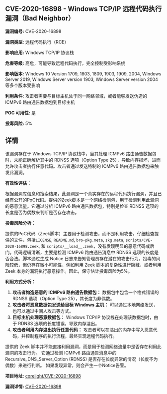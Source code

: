 ## CVE-2020-16898 - Windows TCP/IP 远程代码执行漏洞（Bad Neighbor）

**漏洞编号:** CVE-2020-16898

**漏洞类型:** 远程代码执行（RCE）

**影响应用:** Windows TCP/IP 协议栈

**危害等级:** 高危，可能导致远程代码执行，完全控制受影响系统

**影响版本:** Windows 10 Version 1709, 1803, 1809, 1903, 1909, 2004, Windows Server 2019, Windows Server version 1903, Windows Server version 2004 等多个版本受影响

**利用条件:** 攻击者需要与目标主机处于同一网络邻域，或者能够发送伪造的 ICMPv6 路由通告数据包到目标主机

**POC 可用性:** 是

**投毒风险:** 5%

## 详情

该漏洞存在于 Windows TCP/IP 协议栈中，当其处理 ICMPv6 路由通告数据包时，未能正确解析其中的 RDNSS 选项（Option Type 25），导致内存损坏，进而允许攻击者执行任意代码。攻击者通过发送特制的 ICMPv6 路由通告数据包来触发此漏洞。

**有效性评估：**

根据漏洞库信息和搜索结果，此漏洞是一个真实存在的远程代码执行漏洞，并且已经有公开的PoC代码。提供的Zeek脚本是一个网络检测包，用于检测利用此漏洞的恶意流量。它通过分析 ICMPv6 路由通告数据包，特别是检查 RDNSS 选项的长度是否为偶数来判断是否存在攻击。

**投毒风险分析：**

提供的PoC代码（Zeek脚本）主要用于检测攻击，而不是利用攻击。仔细检查提供的文件，包括`LICENSE`, `README.md`, `bro-pkg.meta`, `zkg.meta`, `scripts/CVE-2020-16898.zeek`, 和 `scripts/__load__.zeek`，没有发现明显的恶意代码或后门。代码逻辑清晰，主要是检测 ICMPv6 路由通告消息中 RDNSS 选项的长度是否合法。脚本通过生成 Notice 日志来告知管理员存在潜在的攻击行为。投毒的风险较低，但仍存在微小可能性，例如利用 Zeek 脚本的复杂性进行隐藏，或者利用 Zeek 本身的漏洞执行恶意操作。因此，保守估计投毒风险为5%。

**利用方式分析：**

1.  **攻击者构造恶意的 ICMPv6 路由通告数据包：** 数据包中包含一个格式错误的 RDNSS 选项（Option Type 25），其长度为非偶数。
2.  **攻击者将恶意数据包发送给目标 Windows 主机：** 可以通过本地网络发送，也可以通过中间人攻击等方式。
3.  **目标主机处理恶意数据包：** Windows TCP/IP 协议栈在处理该数据包时，由于 RDNSS 选项的长度错误，导致内存溢出。
4.  **攻击者利用内存溢出执行任意代码：** 攻击者可以在溢出的内存中写入恶意代码，并控制程序的执行流程，最终实现远程代码执行。

提供的 Zeek 脚本并不能直接利用漏洞，而是用于检测网络流量中是否存在利用此漏洞的攻击行为。 它通过检测 ICMPv6 路由通告消息中的 Recursive_DNS_Server_Option (RDNSS) 是否存在长度异常的情况（长度不为偶数）来进行判断。 如果发现异常，则会产生一个Notice告警。

**项目地址:** [corelight/CVE-2020-16898](https://github.com/corelight/CVE-2020-16898)

**漏洞详情:** [CVE-2020-16898](https://nvd.nist.gov/vuln/detail/CVE-2020-16898)